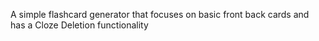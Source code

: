 A simple flashcard generator that focuses on basic front back cards and has a Cloze Deletion functionality